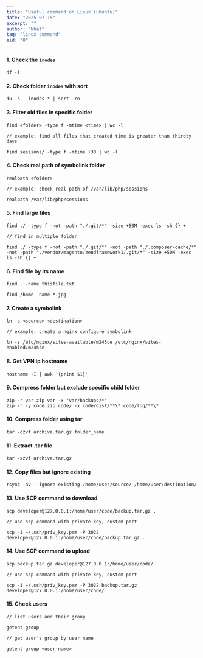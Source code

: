 ```yaml
---
title: "Useful command on Linux (ubuntu)"
date: "2025-07-15"
excerpt: ""
author: "Nhat"
tag: "linux command"
eid: "8"
---
```


#### 1. Check the `inodes`

```
df -i
```

#### 2. Check folder `inodes` with sort

```
du -s --inodes * | sort -rn
```

#### 3. Filter old files in specific folder

```
find <folder> -type f -mtime <time> | wc -l

// example: find all files that created time is greater than thirdty days 

find sessions/ -type f -mtime +30 | wc -l
```

#### 4. Check real path of symbolink folder

```
realpath <folder>

// example: check real path of /var/lib/php/sessions

realpath /var/lib/php/sessions

```

#### 5. Find large files

```
find ./ -type f -not -path "./.git/*" -size +50M -exec ls -sh {} +

// find in multiple folder

find ./ -type f -not -path "./.git/*" -not -path "./.composer-cache/*" -not -path "./vendor/magento/zendframework1/.git/*" -size +50M -exec ls -sh {} +

```

#### 6. Find file by its name

```
find . -name thisfile.txt

find /home -name *.jpg
```

#### 7. Create a symbolink

```
ln -s <source> <destination>

// example: create a nginx configure symbolink 

ln -s /etc/nginx/sites-available/m245ce /etc/nginx/sites-enabled/m245ce
```

#### 8. Get VPN ip hostname

```
hostname -I | awk '{print $1}'
```

#### 9. Compress folder but exclude specific child folder

```
zip -r var.zip var -x "var/backups/*"
zip -r -y code.zip code/ -x code/dist/**\* code/log/**\*
```

#### 10. Compress folder using tar

```
tar -czvf archive.tar.gz folder_name
```

#### 11. Extract .tar file

```
tar -xzvf archive.tar.gz
```

#### 12. Copy files but ignore existing

```
rsync -av --ignore-existing /home/user/source/ /home/user/destination/
```

#### 13. Use SCP command to download

```
scp developer@127.0.0.1:/home/user/code/backup.tar.gz .

// use scp command with private key, custom port

scp -i ~/.ssh/priv_key.pem -P 3022 developer@127.0.0.1:/home/user/code/backup.tar.gz .
```

#### 14. Use SCP command to upload

```
scp backup.tar.gz developer@127.0.0.1:/home/user/code/

// use scp command with private key, custom port

scp -i ~/.ssh/priv_key.pem -P 3022 backup.tar.gz developer@127.0.0.1:/home/user/code/
```

#### 15. Check users

```
// list users and their group

getent group

// get user's group by user name

getent group <user-name>
```